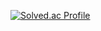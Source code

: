 [![Solved.ac Profile](http://mazassumnida.wtf/api/v2/generate_badge?boj=dealon25)](https://solved.ac/dealon25/)
